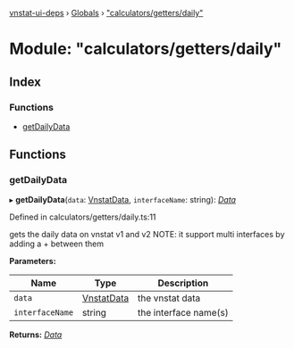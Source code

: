 [vnstat-ui-deps](../README.md) › [Globals](../globals.md) › ["calculators/getters/daily"](_calculators_getters_daily_.md)

# Module: "calculators/getters/daily"

## Index

### Functions

* [getDailyData](_calculators_getters_daily_.md#getdailydata)

## Functions

###  getDailyData

▸ **getDailyData**(`data`: [VnstatData](_types_.md#vnstatdata), `interfaceName`: string): *[Data](_types_.md#data)*

Defined in calculators/getters/daily.ts:11

gets the daily data on vnstat v1 and v2
NOTE: it support multi interfaces by adding a + between them

**Parameters:**

Name | Type | Description |
------ | ------ | ------ |
`data` | [VnstatData](_types_.md#vnstatdata) | the vnstat data |
`interfaceName` | string | the interface name(s)  |

**Returns:** *[Data](_types_.md#data)*
